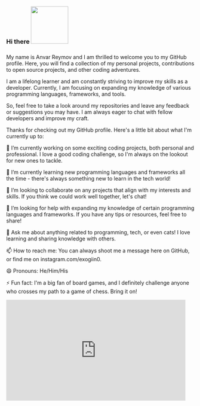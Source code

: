 ### Hi there <img src="https://media2.giphy.com/media/l2Sq5Rf1tif2S1C6s/giphy.gif?cid=ecf05e47kndw2dqlwdancefnbc51y4vge2q393oisau71308&rid=giphy.gif&ct=g" width="100px" />

###
My name is Anvar Reymov and I am thrilled to welcome you to my GitHub profile. Here, you will find a collection of my personal projects, contributions to open source projects, and other coding adventures.

I am a lifelong learner and am constantly striving to improve my skills as a developer. Currently, I am focusing on expanding my knowledge of various programming languages, frameworks, and tools. 

So, feel free to take a look around my repositories and leave any feedback or suggestions you may have. I am always eager to chat with fellow developers and improve my craft. 


Thanks for checking out my GitHub profile. Here's a little bit about what I'm currently up to:

🔭 I’m currently working on some exciting coding projects, both personal and professional. I love a good coding challenge, so I'm always on the lookout for new ones to tackle.

🌱 I’m currently learning new programming languages and frameworks all the time - there's always something new to learn in the tech world!

👯 I’m looking to collaborate on any projects that align with my interests and skills. If you think we could work well together, let's chat!

🤔 I’m looking for help with expanding my knowledge of certain programming languages and frameworks. If you have any tips or resources, feel free to share!

💬 Ask me about anything related to programming, tech, or even cats! I love learning and sharing knowledge with others.

📫 How to reach me: You can always shoot me a message here on GitHub, or find me on instagram.com/exogiin0.

😄 Pronouns: He/Him/His

⚡️ Fun fact: I'm a big fan of board games, and I definitely challenge anyone who crosses my path to a game of chess. Bring it on! <div style="width:480px"><iframe allow="fullscreen" frameBorder="0" height="270" src="https://giphy.com/embed/614s5bxbmFPFgK9dDU/video" width="480"></iframe></div>
